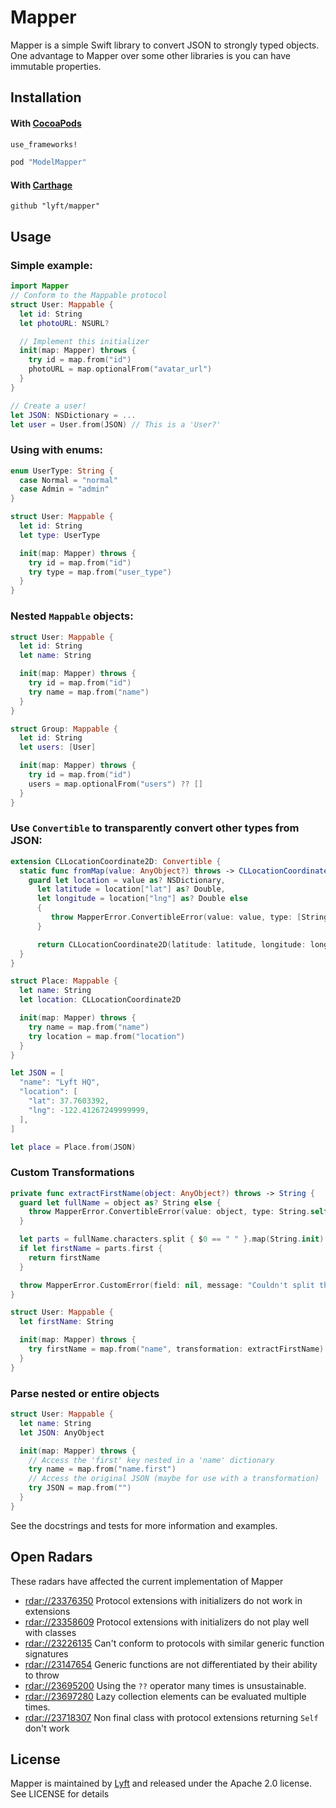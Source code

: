 # Mapper

Mapper is a simple Swift library to convert JSON to strongly typed
objects. One advantage to Mapper over some other libraries is you can
have immutable properties.

## Installation

#### With [CocoaPods](http://cocoapods.org/)

```ruby
use_frameworks!

pod "ModelMapper"
```

#### With [Carthage](https://github.com/Carthage/Carthage)

```
github "lyft/mapper"
```

## Usage

### Simple example:

```swift
import Mapper
// Conform to the Mappable protocol
struct User: Mappable {
  let id: String
  let photoURL: NSURL?

  // Implement this initializer
  init(map: Mapper) throws {
    try id = map.from("id")
    photoURL = map.optionalFrom("avatar_url")
  }
}

// Create a user!
let JSON: NSDictionary = ...
let user = User.from(JSON) // This is a 'User?'
```

### Using with enums:

```swift
enum UserType: String {
  case Normal = "normal"
  case Admin = "admin"
}

struct User: Mappable {
  let id: String
  let type: UserType

  init(map: Mapper) throws {
    try id = map.from("id")
    try type = map.from("user_type")
  }
}
```

### Nested `Mappable` objects:

```swift
struct User: Mappable {
  let id: String
  let name: String

  init(map: Mapper) throws {
    try id = map.from("id")
    try name = map.from("name")
  }
}

struct Group: Mappable {
  let id: String
  let users: [User]

  init(map: Mapper) throws {
    try id = map.from("id")
    users = map.optionalFrom("users") ?? []
  }
}
```

### Use `Convertible` to transparently convert other types from JSON:

```swift
extension CLLocationCoordinate2D: Convertible {
  static func fromMap(value: AnyObject?) throws -> CLLocationCoordinate2D {
    guard let location = value as? NSDictionary,
      let latitude = location["lat"] as? Double,
      let longitude = location["lng"] as? Double else
      {
         throw MapperError.ConvertibleError(value: value, type: [String: Double].self)
      }

      return CLLocationCoordinate2D(latitude: latitude, longitude: longitude)
  }
}

struct Place: Mappable {
  let name: String
  let location: CLLocationCoordinate2D

  init(map: Mapper) throws {
    try name = map.from("name")
    try location = map.from("location")
  }
}

let JSON = [
  "name": "Lyft HQ",
  "location": [
    "lat": 37.7603392,
    "lng": -122.41267249999999,
  ],
]

let place = Place.from(JSON)
```

### Custom Transformations

```swift
private func extractFirstName(object: AnyObject?) throws -> String {
  guard let fullName = object as? String else {
    throw MapperError.ConvertibleError(value: object, type: String.self)
  }

  let parts = fullName.characters.split { $0 == " " }.map(String.init)
  if let firstName = parts.first {
    return firstName
  }

  throw MapperError.CustomError(field: nil, message: "Couldn't split the string!")
}

struct User: Mappable {
  let firstName: String

  init(map: Mapper) throws {
    try firstName = map.from("name", transformation: extractFirstName)
  }
}
```

### Parse nested or entire objects

```swift
struct User: Mappable {
  let name: String
  let JSON: AnyObject

  init(map: Mapper) throws {
    // Access the 'first' key nested in a 'name' dictionary
    try name = map.from("name.first")
    // Access the original JSON (maybe for use with a transformation)
    try JSON = map.from("")
  }
}
```

See the docstrings and tests for more information and examples.

## Open Radars

These radars have affected the current implementation of Mapper

- [rdar://23376350](http://www.openradar.me/radar?id=5669622346940416)
  Protocol extensions with initializers do not work in extensions
- [rdar://23358609](http://www.openradar.me/radar?id=4926300410085376)
  Protocol extensions with initializers do not play well with classes
- [rdar://23226135](http://www.openradar.me/radar?id=5066210983018496)
  Can't conform to protocols with similar generic function signatures
- [rdar://23147654](http://www.openradar.me/radar?id=4991483920777216)
  Generic functions are not differentiated by their ability to throw
- [rdar://23695200](http://www.openradar.me/radar?id=5060084212170752)
  Using the `??` operator many times is unsustainable.
- [rdar://23697280](http://www.openradar.me/radar?id=5049833333194752)
  Lazy collection elements can be evaluated multiple times.
- [rdar://23718307](http://www.openradar.me/radar?id=4926133845884928)
  Non final class with protocol extensions returning `Self` don't work

## License

Mapper is maintained by [Lyft](https://www.lyft.com/) and released under
the Apache 2.0 license. See LICENSE for details
